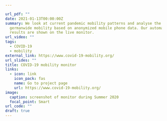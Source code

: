 ```yaml
---

url_pdf: ""
date: 2021-01-13T00:00:00Z
summary: We look at current pandemic mobility patterns and analyse the
  germanwide mobility based on anonymized mobile phone data. Our automated daily
  results are shown on the live monitor.
url_video: ""
tags:
  - COVID-19
  - mobility
external_link: https://www.covid-19-mobility.org/
url_slides: ""
title: COVID-19 mobility monitor
links:
  - icon: link
    icon_pack: fas
    name: Go to project page
    url: https://www.covid-19-mobility.org/
image:
  caption: screenshot of monitor during Summer 2020
  focal_point: Smart
url_code: ""
draft: true
---
```

